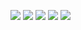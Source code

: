 ![](https://velog.velcdn.com/images/ragnarok_code/post/4eac4493-0185-4e51-818c-e2f6c42102c8/image.png)
![](https://velog.velcdn.com/images/ragnarok_code/post/7a122630-8aea-400d-a21f-d861e356ddd0/image.png)
![](https://velog.velcdn.com/images/ragnarok_code/post/ad68110d-8fe6-428f-823f-bb3387d66705/image.png)
![](https://velog.velcdn.com/images/ragnarok_code/post/9f6ed7ec-a756-40fa-bea8-bdde26aa9918/image.png)
![](https://velog.velcdn.com/images/ragnarok_code/post/5096d328-77e6-44bc-9a7a-cfda234e13ea/image.png)
